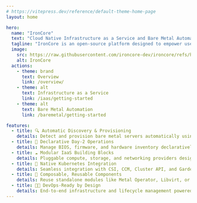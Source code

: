 ```yaml
---
# https://vitepress.dev/reference/default-theme-home-page
layout: home

hero:
  name: "IronCore"
  text: "Cloud Native Infrastructure as a Service and Bare Metal Automation"
  tagline: "IronCore is an open-source platform designed to empower users with robust infrastructure management and bare metal automation"
  image:
    src: https://raw.githubusercontent.com/ironcore-dev/ironcore/refs/heads/main/docs/assets/logo_borderless.svg
    alt: IronCore
  actions:
    - theme: brand
      text: Overview
      link: /overview/
    - theme: alt
      text: Infrastructure as a Service
      link: /iaas/getting-started
    - theme: alt
      text: Bare Metal Automation
      link: /baremetal/getting-started

features:
  - title: 🔍 Automatic Discovery & Provisioning
    details: Detect and provision bare metal servers automatically using Kubernetes-native CRDs.
  - title: 🧰 Declarative Day-2 Operations
    details: Manage BIOS, firmware, and hardware inventory declaratively via Kubernetes.
  - title: ☁️ Modular IaaS Building Blocks
    details: Pluggable compute, storage, and networking providers designed for hybrid and edge deployments.
  - title: 🔗 Native Kubernetes Integration
    details: Seamless integration with CSI, CCM, Cluster API, and Gardener.
  - title: 🧱 Composable, Reusable Components
    details: Reuse standalone modules like Metal Operator, Libvirt, or Ceph Providers across environments.
  - title: 👨‍💻 DevOps-Ready by Design
    details: End-to-end infrastructure and lifecycle management powered by a declarative Kubernetes API.
---
```

